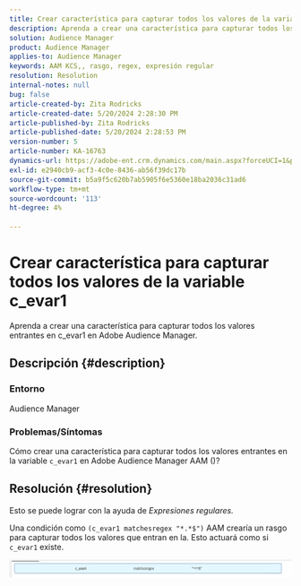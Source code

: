 ```yaml
---
title: Crear característica para capturar todos los valores de la variable c_evar1
description: Aprenda a crear una característica para capturar todos los valores entrantes en c_evar1 en Adobe Audience Manager.
solution: Audience Manager
product: Audience Manager
applies-to: Audience Manager
keywords: AAM KCS,, rasgo, regex, expresión regular
resolution: Resolution
internal-notes: null
bug: false
article-created-by: Zita Rodricks
article-created-date: 5/20/2024 2:28:30 PM
article-published-by: Zita Rodricks
article-published-date: 5/20/2024 2:28:53 PM
version-number: 5
article-number: KA-16763
dynamics-url: https://adobe-ent.crm.dynamics.com/main.aspx?forceUCI=1&pagetype=entityrecord&etn=knowledgearticle&id=f408f736-b516-ef11-9f8a-6045bd006b25
exl-id: e2940cb9-acf3-4c0e-8436-ab56f39dc17b
source-git-commit: b5a9f5c620b7ab5905f6e5360e18ba2036c31ad6
workflow-type: tm+mt
source-wordcount: '113'
ht-degree: 4%

---
```


# Crear característica para capturar todos los valores de la variable c_evar1


Aprenda a crear una característica para capturar todos los valores entrantes en c_evar1 en Adobe Audience Manager.

## Descripción {#description}


### <b>Entorno</b>

Audience Manager



### <b>Problemas/Síntomas</b>

Cómo crear una característica para capturar todos los valores entrantes en la variable `c_evar1` en Adobe Audience Manager AAM ()?


## Resolución {#resolution}


Esto se puede lograr con la ayuda de *Expresiones regulares.*

Una condición como `(c_evar1 matchesregex "*.*$")` AAM crearía un rasgo para capturar todos los valores que entran en la. Esto actuará como si `c_evar1` existe.



![](assets/1b1452cb-a86b-eb11-a812-00224803aaf7.png)
